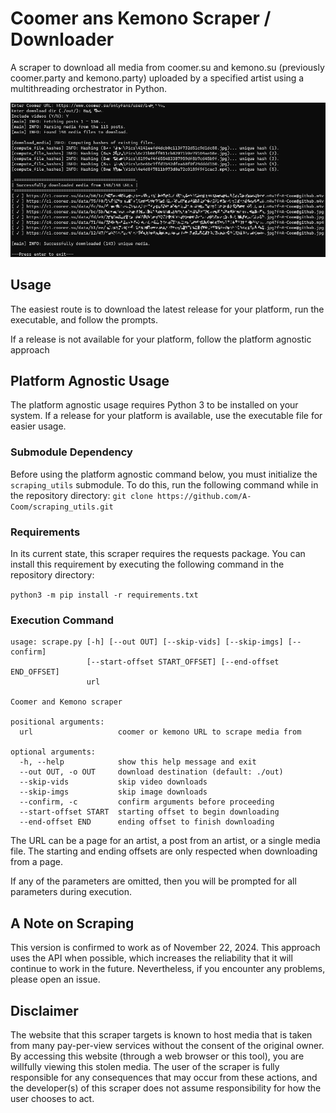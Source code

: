 # Coomer ans Kemono Scraper / Downloader

A scraper to download all media from coomer.su and kemono.su (previously coomer.party and kemono.party) uploaded by a specified artist using a multithreading orchestrator in Python.

![output](./img/output.jpg)



## Usage
The easiest route is to download the latest release for your platform, run the executable, and follow the prompts.

If a release is not available for your platform, follow the platform agnostic approach



## Platform Agnostic Usage

The platform agnostic usage requires Python 3 to be installed on your system. If a release for your platform is available, use the executable file for easier usage.



### Submodule Dependency

Before using the platform agnostic command below, you must initialize the `scraping_utils` submodule. To do this, run the following command while in the repository directory: `git clone https://github.com/A-Coom/scraping_utils.git`



### Requirements
In its current state, this scraper requires the requests package. You can install this requirement by executing the following command in the repository directory:

`python3 -m pip install -r requirements.txt`



### Execution Command
```
usage: scrape.py [-h] [--out OUT] [--skip-vids] [--skip-imgs] [--confirm]
                 [--start-offset START_OFFSET] [--end-offset END_OFFSET]
                 url

Coomer and Kemono scraper

positional arguments:
  url                   coomer or kemono URL to scrape media from

optional arguments:
  -h, --help            show this help message and exit
  --out OUT, -o OUT     download destination (default: ./out)
  --skip-vids           skip video downloads
  --skip-imgs           skip image downloads
  --confirm, -c         confirm arguments before proceeding
  --start-offset START  starting offset to begin downloading
  --end-offset END      ending offset to finish downloading

```

The URL can be a page for an artist, a post from an artist, or a single media file. The starting and ending offsets are only respected when downloading from a page.

If any of the parameters are omitted, then you will be prompted for all parameters during execution.



## A Note on Scraping
This version is confirmed to work as of November 22, 2024. This approach uses the API when possible, which increases the reliability that it will continue to work in the future. Nevertheless, if you encounter any problems, please open an issue.



## Disclaimer
The website that this scraper targets is known to host media that is taken from many pay-per-view services without the consent of the original owner. By accessing this website (through a web browser or this tool), you are willfully viewing this stolen media. The user of the scraper is fully responsible for any consequences that may occur from these actions, and the developer(s) of this scraper does not assume responsibility for how the user chooses to act.
